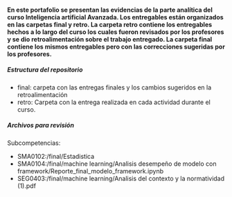 #### En este portafolio se presentan las evidencias de la parte analítica del curso Inteligencia artificial Avanzada. Los entregables están organizados en las carpetas final y retro. La carpeta retro contiene los entregables hechos a lo largo del curso los cuales fueron revisados por los profesores y se dio retroalimentación sobre el trabajo entregado. La carpeta final contiene los mismos entregables pero con las correcciones sugeridas por los profesores.

##### Estructura del repositorio
  - final: carpeta con las entregas finales y los cambios sugeridos en la retroalimentación
  - retro: Carpeta con la entrega realizada en cada actividad durante el curso.

##### Archivos para revisión
Subcompetencias:
  - SMA0102:/final/Estadistica
  - SMA0104:/final/machine learning/Analisis desempeño de modelo con framework/Reporte_final_modelo_framework.ipynb
  - SEG0403:/final/machine learning/Analisis del contexto y la normatividad (1).pdf
